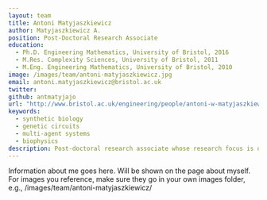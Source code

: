 ```yaml
---
layout: team
title: Antoni Matyjaszkiewicz
author: Matyjaszkiewicz A.
position: Post-Doctoral Research Associate
education:
  - Ph.D. Engineering Mathematics, University of Bristol, 2016
  - M.Res. Complexity Sciences, University of Bristol, 2011
  - M.Eng. Engineering Mathematics, University of Bristol, 2010
image: /images/team/antoni-matyjaszkiewicz.jpg
email: antoni.matyjaszkiewicz@bristol.ac.uk
twitter: 
github: antmatyjajo 
url: "http://www.bristol.ac.uk/engineering/people/antoni-w-matyjaszkiewicz/index.html"
keywords:
  - synthetic biology
  - genetic circuits
  - multi-agent systems
  - biophysics
description: Post-doctoral research associate whose research focus is on modelling intra-/extra-cellular dynamics in bacterial cells, specifically in engineered gene regulatory networks designed to operate across multiple populations. Particularly interested in the integration of models, and estimation of their parameters, when dynamics occur across multiple temporal and spatial scales and across populations.
---
```

Information about me goes here. Will be shown on the page about myself. For images you reference, make sure they go in your own images folder, e.g., /images/team/antoni-matyjaszkiewicz/